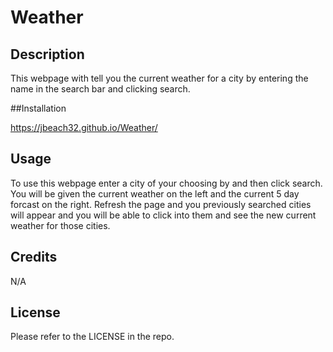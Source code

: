 # Weather

## Description

This webpage with tell you the current weather for a city by entering the name in the search bar and clicking search. 

##Installation

https://jbeach32.github.io/Weather/

## Usage

To use this webpage enter a city of your choosing by and then click search. You will be given the current weather on the left and the current 5 day forcast on the right. Refresh the page and you previously searched cities will appear and you will be able to click into them and see the new current weather for those cities. 

## Credits

N/A

## License

Please refer to the LICENSE in the repo. 